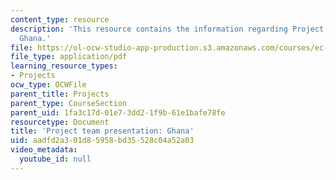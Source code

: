 ```yaml
---
content_type: resource
description: 'This resource contains the information regarding Project team presentation:
  Ghana.'
file: https://ol-ocw-studio-app-production.s3.amazonaws.com/courses/ec-701j-d-lab-i-development-fall-2009/aadfd2a301d85958bd35528c04a52a03_MITEC_701JF09_proj_ghana.pdf
file_type: application/pdf
learning_resource_types:
- Projects
ocw_type: OCWFile
parent_title: Projects
parent_type: CourseSection
parent_uid: 1fa3c17d-01e7-3dd2-1f9b-61e1bafe78fe
resourcetype: Document
title: 'Project team presentation: Ghana'
uid: aadfd2a3-01d8-5958-bd35-528c04a52a03
video_metadata:
  youtube_id: null
---
```

